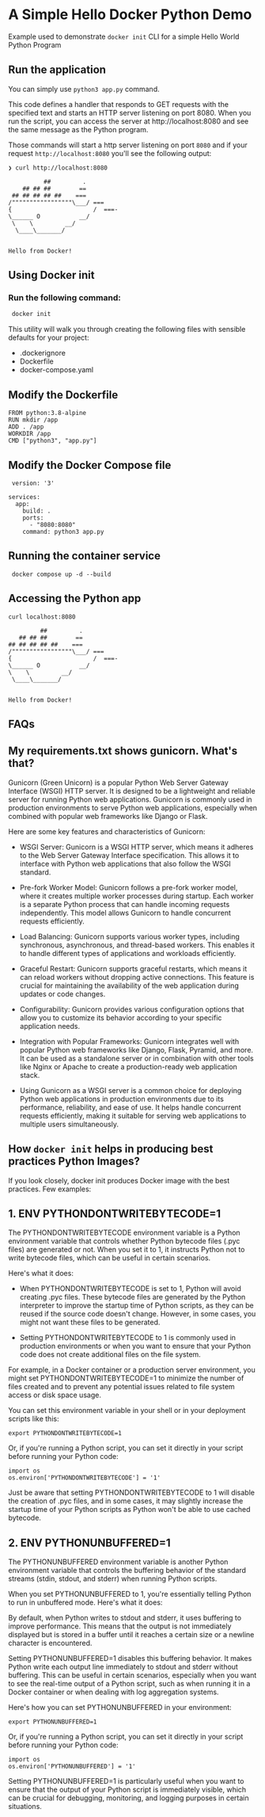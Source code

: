 # A Simple Hello Docker Python Demo 

Example used to demonstrate ```docker init``` CLI for a simple Hello World Python Program


## Run the application





You can simply use `python3 app.py` command.


This code defines a handler that responds to GET requests with the specified text and starts an HTTP server listening on port 8080. When you run the script, you can access the server at http://localhost:8080 and see the same message as the Python program.

Those commands will start a http server listening on port `8080` 
and if your request `http://localhost:8080` you'll see the following output: 
```shell
❯ curl http://localhost:8080

          ##         .
    ## ## ##        ==
 ## ## ## ## ##    ===
/"""""""""""""""""\___/ ===
{                       /  ===-
\______ O           __/
 \    \         __/
  \____\_______/


Hello from Docker!

```


## Using Docker init

### Run the following command:

```bash
 docker init
```

This utility will walk you through creating the following files with sensible defaults for your project:
  - .dockerignore
  - Dockerfile
  - docker-compose.yaml

## Modify the Dockerfile

```
FROM python:3.8-alpine
RUN mkdir /app
ADD . /app
WORKDIR /app
CMD ["python3", "app.py"]
```



## Modify the Docker Compose file


```
 version: '3'

services:
  app:
    build: .
    ports:
      - "8080:8080"
    command: python3 app.py
 ```
 
 ## Running the container service
 
 ```
  docker compose up -d --build
 ```
 
 ## Accessing the Python app
 
 ```
 curl localhost:8080

          ##         .
    ## ## ##        ==
 ## ## ## ## ##    ===
/"""""""""""""""""\___/ ===
{                       /  ===-
\______ O           __/
 \    \         __/
  \____\_______/


Hello from Docker!
```

## FAQs

## My requirements.txt shows gunicorn. What's that?

Gunicorn (Green Unicorn) is a popular Python Web Server Gateway Interface (WSGI) HTTP server. It is designed to be a lightweight and reliable server for running Python web applications. Gunicorn is commonly used in production environments to serve Python web applications, especially when combined with popular web frameworks like Django or Flask.

Here are some key features and characteristics of Gunicorn:

- WSGI Server: Gunicorn is a WSGI HTTP server, which means it adheres to the Web Server Gateway Interface specification. This allows it to interface with Python web applications that also follow the WSGI standard.

- Pre-fork Worker Model: Gunicorn follows a pre-fork worker model, where it creates multiple worker processes during startup. Each worker is a separate Python process that can handle incoming requests independently. This model allows Gunicorn to handle concurrent requests efficiently.

- Load Balancing: Gunicorn supports various worker types, including synchronous, asynchronous, and thread-based workers. This enables it to handle different types of applications and workloads efficiently.

- Graceful Restart: Gunicorn supports graceful restarts, which means it can reload workers without dropping active connections. This feature is crucial for maintaining the availability of the web application during updates or code changes.

- Configurability: Gunicorn provides various configuration options that allow you to customize its behavior according to your specific application needs.

- Integration with Popular Frameworks: Gunicorn integrates well with popular Python web frameworks like Django, Flask, Pyramid, and more. It can be used as a standalone server or in combination with other tools like Nginx or Apache to create a production-ready web application stack.

- Using Gunicorn as a WSGI server is a common choice for deploying Python web applications in production environments due to its performance, reliability, and ease of use. It helps handle concurrent requests efficiently, making it suitable for serving web applications to multiple users simultaneously.


## How `docker init` helps in producing best practices Python Images?


If you look closely, docker init produces Docker image with the best practices. Few examples:

## 1. ENV PYTHONDONTWRITEBYTECODE=1

The PYTHONDONTWRITEBYTECODE environment variable is a Python environment variable that controls whether Python bytecode files (.pyc files) are generated or not. When you set it to 1, it instructs Python not to write bytecode files, which can be useful in certain scenarios.

Here's what it does:

- When PYTHONDONTWRITEBYTECODE is set to 1, Python will avoid creating .pyc files. These bytecode files are generated by the Python interpreter to improve the startup time of Python scripts, as they can be reused if the source code doesn't change. However, in some cases, you might not want these files to be generated.

- Setting PYTHONDONTWRITEBYTECODE to 1 is commonly used in production environments or when you want to ensure that your Python code does not create additional files on the file system.

For example, in a Docker container or a production server environment, you might set PYTHONDONTWRITEBYTECODE=1 to minimize the number of files created and to prevent any potential issues related to file system access or disk space usage.

You can set this environment variable in your shell or in your deployment scripts like this:

```
export PYTHONDONTWRITEBYTECODE=1
```

Or, if you're running a Python script, you can set it directly in your script before running your Python code:

```
import os
os.environ['PYTHONDONTWRITEBYTECODE'] = '1'
```

Just be aware that setting PYTHONDONTWRITEBYTECODE to 1 will disable the creation of .pyc files, and in some cases, it may slightly increase the startup time of your Python scripts as Python won't be able to use cached bytecode.


## 2. ENV PYTHONUNBUFFERED=1


The PYTHONUNBUFFERED environment variable is another Python environment variable that controls the buffering behavior of the standard streams (stdin, stdout, and stderr) when running Python scripts.

When you set PYTHONUNBUFFERED to 1, you're essentially telling Python to run in unbuffered mode. Here's what it does:

By default, when Python writes to stdout and stderr, it uses buffering to improve performance. This means that the output is not immediately displayed but is stored in a buffer until it reaches a certain size or a newline character is encountered.

Setting PYTHONUNBUFFERED=1 disables this buffering behavior. It makes Python write each output line immediately to stdout and stderr without buffering. This can be useful in certain scenarios, especially when you want to see the real-time output of a Python script, such as when running it in a Docker container or when dealing with log aggregation systems.

Here's how you can set PYTHONUNBUFFERED in your environment:

```
export PYTHONUNBUFFERED=1
```

Or, if you're running a Python script, you can set it directly in your script before running your Python code:

```
import os
os.environ['PYTHONUNBUFFERED'] = '1'
```

Setting PYTHONUNBUFFERED=1 is particularly useful when you want to ensure that the output of your Python script is immediately visible, which can be crucial for debugging, monitoring, and logging purposes in certain situations.
